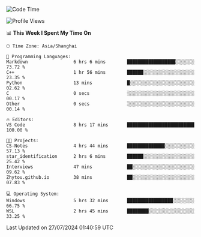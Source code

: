 <!--START_SECTION:waka-->
![Code Time](http://img.shields.io/badge/Code%20Time-1%2C868%20hrs%2057%20mins-blue)

![Profile Views](http://img.shields.io/badge/Profile%20Views-5-blue)

📊 **This Week I Spent My Time On** 

```text
🕑︎ Time Zone: Asia/Shanghai

💬 Programming Languages: 
Markdown                 6 hrs 6 mins        ██████████████████░░░░░░░   73.72 % 
C++                      1 hr 56 mins        ██████░░░░░░░░░░░░░░░░░░░   23.35 % 
Python                   13 mins             █░░░░░░░░░░░░░░░░░░░░░░░░   02.62 % 
C                        0 secs              ░░░░░░░░░░░░░░░░░░░░░░░░░   00.17 % 
Other                    0 secs              ░░░░░░░░░░░░░░░░░░░░░░░░░   00.14 % 

🔥 Editors: 
VS Code                  8 hrs 17 mins       █████████████████████████   100.00 % 

🐱‍💻 Projects: 
CS-Notes                 4 hrs 44 mins       ██████████████░░░░░░░░░░░   57.13 % 
star_identification      2 hrs 6 mins        ██████░░░░░░░░░░░░░░░░░░░   25.42 % 
Interviews               47 mins             ██░░░░░░░░░░░░░░░░░░░░░░░   09.62 % 
Zhytou.github.io         38 mins             ██░░░░░░░░░░░░░░░░░░░░░░░   07.83 % 

💻 Operating System: 
Windows                  5 hrs 32 mins       █████████████████░░░░░░░░   66.75 % 
WSL                      2 hrs 45 mins       ████████░░░░░░░░░░░░░░░░░   33.25 % 
```


 Last Updated on 27/07/2024 01:40:59 UTC
<!--END_SECTION:waka-->